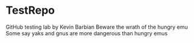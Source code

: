 # TestRepo
GitHub testing lab by Kevin Barbian
Beware the wrath of the hungry emu
Some say yaks and gnus are more dangerous than hungry emus

